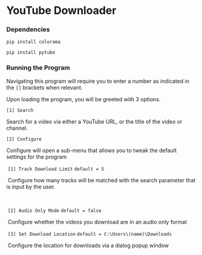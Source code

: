 # YouTube Downloader

### Dependencies

`pip install colorama`

`pip install pytube`

### Running the Program

Navigating this program will require you to enter a number as indicated in the `[]` brackets when relevant.

Upon loading the program, you will be greeted with 3 options.

`[1] Search`

Search for a video via either a YouTube URL, or the title of the video or channel.

`[2] Configure`

Configure will open a sub-menu that allows you to tweak the default settings for the program 

​	`[1] Track Download Limit` 		`default = 5`

​	Configure how many tracks will be matched with the search parameter that is input by the user.

​	<!-- Note that some searches may result in less than the limit -->

​	`[2] Audio Only Mode` 		`default = false`

​	Configure whether the videos you download are in an audio only format

​	`[3] Set Download Location`		`default = C:\Users\(name)\Downloads`

​	Configure the location for downloads via a dialog popup window


